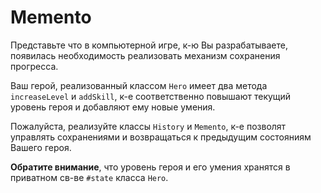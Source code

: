 # Memento

Представьте что в компьютерной игре, к-ю Вы разрабатываете,
появилась необходимость реализовать механизм сохранения прогресса.

Ваш герой, реализованный классом `Hero` имеет два метода `increaseLevel`
и `addSkill`, к-е соответственно повышают текущий уровень героя и добавляют
ему новые умения.

Пожалуйста, реализуйте классы `History` и `Memento`, к-е позволят управлять
сохранениями и возвращаться к предыдущим состояниям Вашего героя.

**Обратите внимание**, что уровень героя и его умения хранятся в приватном св-ве 
`#state` класса `Hero`.
